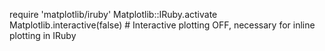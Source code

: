 require 'matplotlib/iruby'
Matplotlib::IRuby.activate
Matplotlib.interactive(false) # Interactive plotting OFF, necessary for inline plotting in IRuby

